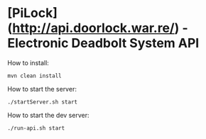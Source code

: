 # [PiLock] (http://api.doorlock.war.re/) - Electronic Deadbolt System API

How to install: 
```
mvn clean install
```

How to start the server:
```
./startServer.sh start
```


How to start the dev server:
```
./run-api.sh start
```
